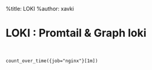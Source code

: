 %title: LOKI
%author: xavki


# LOKI : Promtail & Graph loki


<br>

```
count_over_time({job="nginx"}[1m])
```
